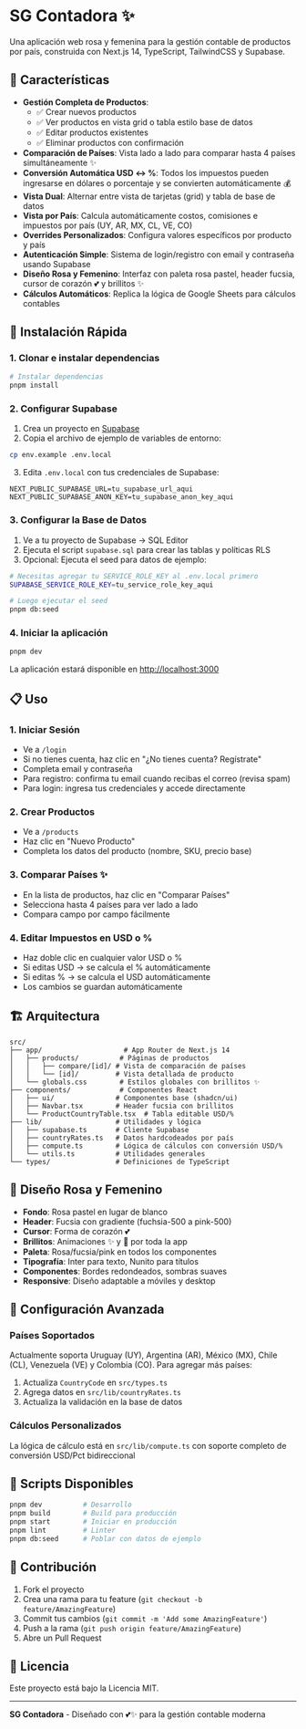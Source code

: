 # SG Contadora ✨

Una aplicación web rosa y femenina para la gestión contable de productos por país, construida con Next.js 14, TypeScript, TailwindCSS y Supabase.

## 🌸 Características

- **Gestión Completa de Productos**: 
  - ✅ Crear nuevos productos
  - ✅ Ver productos en vista grid o tabla estilo base de datos
  - ✅ Editar productos existentes
  - ✅ Eliminar productos con confirmación
- **Comparación de Países**: Vista lado a lado para comparar hasta 4 países simultáneamente ✨
- **Conversión Automática USD ↔ %**: Todos los impuestos pueden ingresarse en dólares o porcentaje y se convierten automáticamente 💰
- **Vista Dual**: Alternar entre vista de tarjetas (grid) y tabla de base de datos
- **Vista por País**: Calcula automáticamente costos, comisiones e impuestos por país (UY, AR, MX, CL, VE, CO)
- **Overrides Personalizados**: Configura valores específicos por producto y país
- **Autenticación Simple**: Sistema de login/registro con email y contraseña usando Supabase
- **Diseño Rosa y Femenino**: Interfaz con paleta rosa pastel, header fucsia, cursor de corazón 💕 y brillitos ✨
- **Cálculos Automáticos**: Replica la lógica de Google Sheets para cálculos contables

## 🚀 Instalación Rápida

### 1. Clonar e instalar dependencias

```bash
# Instalar dependencias
pnpm install
```

### 2. Configurar Supabase

1. Crea un proyecto en [Supabase](https://supabase.com)
2. Copia el archivo de ejemplo de variables de entorno:

```bash
cp env.example .env.local
```

3. Edita `.env.local` con tus credenciales de Supabase:

```env
NEXT_PUBLIC_SUPABASE_URL=tu_supabase_url_aqui
NEXT_PUBLIC_SUPABASE_ANON_KEY=tu_supabase_anon_key_aqui
```

### 3. Configurar la Base de Datos

1. Ve a tu proyecto de Supabase → SQL Editor
2. Ejecuta el script `supabase.sql` para crear las tablas y políticas RLS
3. Opcional: Ejecuta el seed para datos de ejemplo:

```bash
# Necesitas agregar tu SERVICE_ROLE_KEY al .env.local primero
SUPABASE_SERVICE_ROLE_KEY=tu_service_role_key_aqui

# Luego ejecutar el seed
pnpm db:seed
```

### 4. Iniciar la aplicación

```bash
pnpm dev
```

La aplicación estará disponible en [http://localhost:3000](http://localhost:3000)

## 📋 Uso

### 1. Iniciar Sesión
- Ve a `/login`
- Si no tienes cuenta, haz clic en "¿No tienes cuenta? Regístrate"
- Completa email y contraseña
- Para registro: confirma tu email cuando recibas el correo (revisa spam)
- Para login: ingresa tus credenciales y accede directamente

### 2. Crear Productos
- Ve a `/products`
- Haz clic en "Nuevo Producto"
- Completa los datos del producto (nombre, SKU, precio base)

### 3. Comparar Países ✨
- En la lista de productos, haz clic en "Comparar Países"
- Selecciona hasta 4 países para ver lado a lado
- Compara campo por campo fácilmente

### 4. Editar Impuestos en USD o %
- Haz doble clic en cualquier valor USD o %
- Si editas USD → se calcula el % automáticamente
- Si editas % → se calcula el USD automáticamente
- Los cambios se guardan automáticamente

## 🏗️ Arquitectura

```
src/
├── app/                    # App Router de Next.js 14
│   ├── products/          # Páginas de productos
│   │   ├── compare/[id]/ # Vista de comparación de países
│   │   └── [id]/         # Vista detallada de producto
│   └── globals.css        # Estilos globales con brillitos ✨
├── components/            # Componentes React
│   ├── ui/               # Componentes base (shadcn/ui)
│   ├── Navbar.tsx        # Header fucsia con brillitos
│   └── ProductCountryTable.tsx  # Tabla editable USD/% 
├── lib/                  # Utilidades y lógica
│   ├── supabase.ts       # Cliente Supabase
│   ├── countryRates.ts   # Datos hardcodeados por país
│   ├── compute.ts        # Lógica de cálculos con conversión USD/% 
│   └── utils.ts          # Utilidades generales
└── types/                # Definiciones de TypeScript
```

## 🎨 Diseño Rosa y Femenino

- **Fondo**: Rosa pastel en lugar de blanco
- **Header**: Fucsia con gradiente (fuchsia-500 a pink-500)
- **Cursor**: Forma de corazón 💕
- **Brillitos**: Animaciones ✨ y 💫 por toda la app
- **Paleta**: Rosa/fucsia/pink en todos los componentes
- **Tipografía**: Inter para texto, Nunito para títulos
- **Componentes**: Bordes redondeados, sombras suaves
- **Responsive**: Diseño adaptable a móviles y desktop

## 🔧 Configuración Avanzada

### Países Soportados
Actualmente soporta Uruguay (UY), Argentina (AR), México (MX), Chile (CL), Venezuela (VE) y Colombia (CO). Para agregar más países:

1. Actualiza `CountryCode` en `src/types.ts`
2. Agrega datos en `src/lib/countryRates.ts`
3. Actualiza la validación en la base de datos

### Cálculos Personalizados
La lógica de cálculo está en `src/lib/compute.ts` con soporte completo de conversión USD/Pct bidireccional

## 📝 Scripts Disponibles

```bash
pnpm dev          # Desarrollo
pnpm build        # Build para producción
pnpm start        # Iniciar en producción
pnpm lint         # Linter
pnpm db:seed      # Poblar con datos de ejemplo
```

## 🤝 Contribución

1. Fork el proyecto
2. Crea una rama para tu feature (`git checkout -b feature/AmazingFeature`)
3. Commit tus cambios (`git commit -m 'Add some AmazingFeature'`)
4. Push a la rama (`git push origin feature/AmazingFeature`)
5. Abre un Pull Request

## 📄 Licencia

Este proyecto está bajo la Licencia MIT.

---

**SG Contadora** - Diseñado con 💕✨ para la gestión contable moderna
